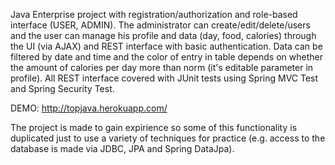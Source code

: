 Java Enterprise project with registration/authorization and role-based interface (USER, ADMIN). The administrator can create/edit/delete/users and the user can manage his profile and data (day, food, calories) through the UI (via AJAX) and REST interface with basic authentication. Data can be filtered by date and time and the color of entry in table depends on whether the amount of calories per day more than norm (it's editable parameter in profile). All REST interface covered with JUnit tests using Spring MVC Test and Spring Security Test.

DEMO: http://topjava.herokuapp.com/

The project is made to gain expirience so some of this functionality is duplicated just to use a variety of techniques for practice (e.g. access to the database is made via JDBC, JPA and Spring DataJpa).
